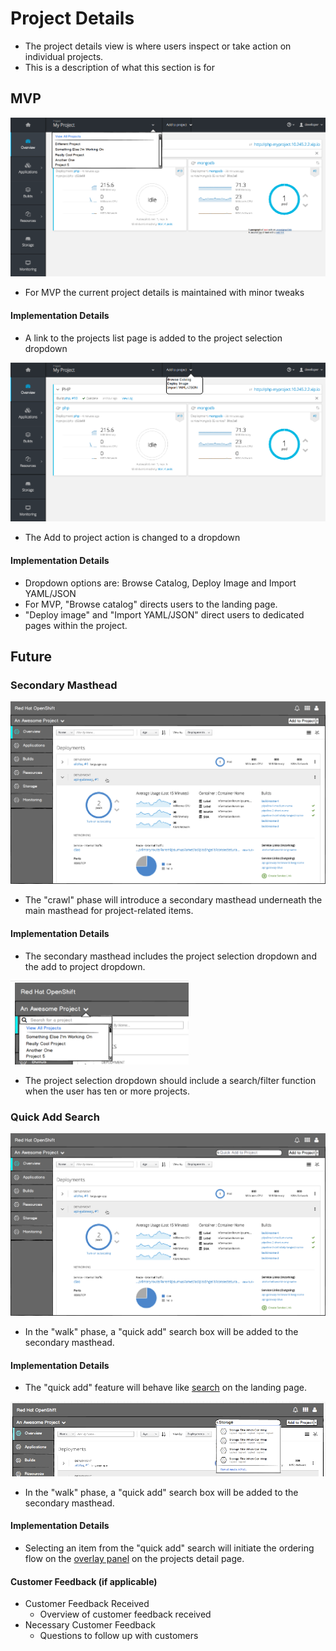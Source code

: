 

# Project Details

- The project details view is where users inspect or take action on individual projects.
- This is a description of what this section is for


## MVP

![template](img/project_details_mvp.png)
- For MVP the current project details is maintained with minor tweaks

#### Implementation Details
  - A link to the projects list page is added to the project selection dropdown

![template](img/project_details_mvp_add.png)
- The Add to project action is changed to a dropdown

#### Implementation Details
  - Dropdown options are: Browse Catalog, Deploy Image and Import YAML/JSON
  - For MVP, "Browse catalog" directs users to the landing page.
  - "Deploy image" and "Import YAML/JSON" direct users to dedicated pages within the project.


## Future

### Secondary Masthead
![template](img/secondary_masthead.png)
  - The "crawl" phase will introduce a secondary masthead underneath the main masthead for project-related items.


#### Implementation Details
  - The secondary masthead includes the project selection dropdown and the add to project dropdown.

![template](img/project_dropdown.png)
  - The project selection dropdown should include a search/filter function when the user has ten or more projects.


### Quick Add Search
![template](img/quick_add.png)
- In the "walk" phase, a "quick add" search box will be added to the secondary masthead.

#### Implementation Details
  - The "quick add" feature will behave like [search](https://github.com/openshift/openshift-origin-design/blob/master/web-console/1-homepage/search.m) on the landing page.

  ![template](img/quick_add_search.png)
  - In the "walk" phase, a "quick add" search box will be added to the secondary masthead.

#### Implementation Details
  - Selecting an item from the "quick add" search will initiate the ordering flow on the [overlay panel](http://openshift.github.io/openshift-origin-design/web-console/4-patterns/overlay-panel) on the projects detail page.

#### Customer Feedback (if applicable)
- Customer Feedback Received
  - Overview of customer feedback received
- Necessary Customer Feedback
  - Questions to follow up with customers

